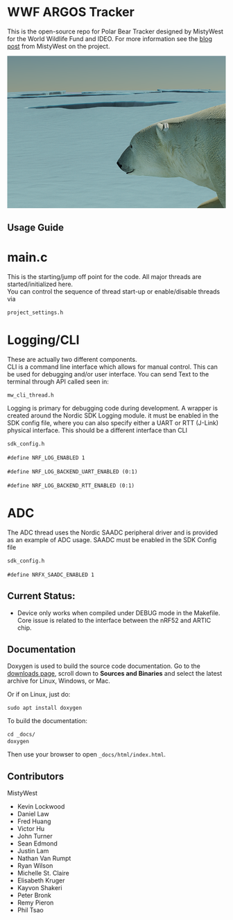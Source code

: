 # WWF ARGOS Tracker

This is the open-source repo for Polar Bear Tracker designed by MistyWest for the World Wildlife Fund and IDEO. 
For more information see the [blog post](https://www.mistywest.com/posts/project/wwf-polar-bear-tracker/) from MistyWest on the project.

![Polar tracker](assets/WW02%20Bear%20Tag_Arctic_backup.108.png)

## Usage Guide

# main.c

This is the starting/jump off point for the code. All major threads are started/initialized here.  
You can control the sequence of thread start-up or enable/disable threads via 
```
project_settings.h
```

# Logging/CLI
These are actually two different components.  
CLI is a command line interface which allows for manual
control.  This can be used for debugging and/or user interface.  You can send Text to the terminal
through API called seen in:
```
mw_cli_thread.h
```

Logging is primary for debugging code during development. A wrapper is created around the Nordic SDK
Logging module.  it must be enabled in the SDK config file, where you can also specify either a UART 
or RTT (J-Link) physical interface. This should be a different interface than CLI
```
sdk_config.h

#define NRF_LOG_ENABLED 1

#define NRF_LOG_BACKEND_UART_ENABLED (0:1)

#define NRF_LOG_BACKEND_RTT_ENABLED (0:1)
```

# ADC
The ADC thread uses the Nordic SAADC peripheral driver and is provided as an example of ADC usage.
SAADC must be enabled in the SDK Config file
```
sdk_config.h

#define NRFX_SAADC_ENABLED 1
```

## Current Status:
- Device only works when compiled under DEBUG mode in the Makefile.  Core issue is related to the interface between the nRF52 and ARTIC chip.


## Documentation

Doxygen is used to build the source code documentation. Go to the [downloads page](http://www.doxygen.nl/download.html), scroll down to **Sources and Binaries** and select the latest archive for Linux, Windows, or Mac.

Or if on Linux, just do:

```
sudo apt install doxygen
```

To build the documentation:

```
cd _docs/
doxygen
```

Then use your browser to open `_docs/html/index.html`.


## Contributors
MistyWest
- Kevin Lockwood
- Daniel Law
- Fred Huang
- Victor Hu
- John Turner
- Sean Edmond
- Justin Lam
- Nathan Van Rumpt
- Ryan Wilson
- Michelle St. Claire
- Elisabeth Kruger
- Kayvon Shakeri
- Peter Bronk
- Remy Pieron
- Phil Tsao
